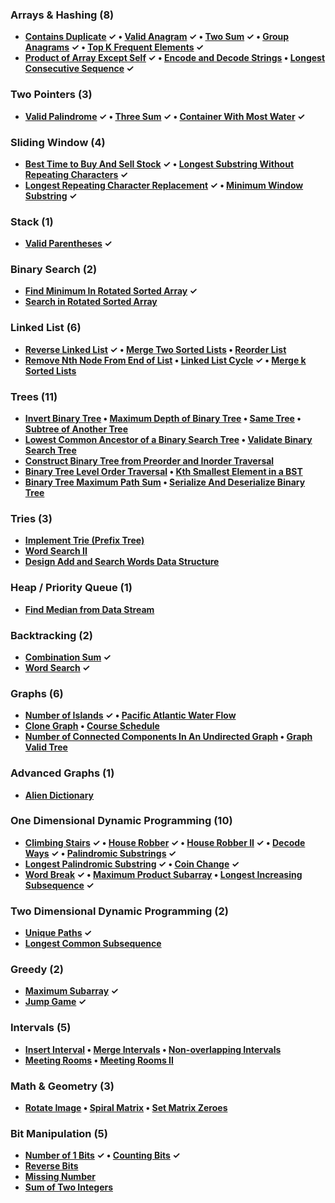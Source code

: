 ### Arrays & Hashing (8)
- **[Contains Duplicate](https://leetcode.com/problems/contains-duplicate/description/) ✓ • [Valid Anagram](https://leetcode.com/problems/valid-anagram/description/) ✓ • [Two Sum](https://leetcode.com/problems/two-sum/description/) ✓ • [Group Anagrams](https://leetcode.com/problems/group-anagrams/description/) ✓ • [Top K Frequent Elements](https://leetcode.com/problems/top-k-frequent-elements/description/) ✓**
- **[Product of Array Except Self](https://leetcode.com/problems/product-of-array-except-self/description/) ✓ • [Encode and Decode Strings](https://leetcode.com/problems/encode-and-decode-strings/description/) • [Longest Consecutive Sequence](https://leetcode.com/problems/longest-consecutive-sequence/description/) ✓**


### Two Pointers (3)
- **[Valid Palindrome](https://leetcode.com/problems/valid-palindrome/description/) ✓ • [Three Sum](https://leetcode.com/problems/3sum/description/) ✓ • [Container With Most Water](https://leetcode.com/problems/container-with-most-water/description/) ✓**


### Sliding Window (4)
- **[Best Time to Buy And Sell Stock](https://leetcode.com/problems/best-time-to-buy-and-sell-stock/description/) ✓ • [Longest Substring Without Repeating Characters](https://leetcode.com/problems/longest-substring-without-repeating-characters/description/) ✓**
- **[Longest Repeating Character Replacement](https://leetcode.com/problems/longest-repeating-character-replacement/description/) ✓ • [Minimum Window Substring](https://leetcode.com/problems/minimum-window-substring/description/) ✓**


### Stack (1)
- **[Valid Parentheses](https://leetcode.com/problems/valid-parentheses/description/) ✓**


### Binary Search (2)
- **[Find Minimum In Rotated Sorted Array](https://leetcode.com/problems/find-minimum-in-rotated-sorted-array/description/) ✓**
- **[Search in Rotated Sorted Array](https://leetcode.com/problems/search-in-rotated-sorted-array/description/)**


### Linked List (6)
- **[Reverse Linked List](https://leetcode.com/problems/reverse-linked-list/description/) ✓ • [Merge Two Sorted Lists](https://leetcode.com/problems/merge-two-sorted-lists/description/) • [Reorder List](https://leetcode.com/problems/reorder-list/description/)**
- **[Remove Nth Node From End of List](https://leetcode.com/problems/remove-nth-node-from-end-of-list/description/) • [Linked List Cycle](https://leetcode.com/problems/linked-list-cycle/description/) ✓ • [Merge k Sorted Lists](https://leetcode.com/problems/merge-k-sorted-lists/description/)**


### Trees (11)
- **[Invert Binary Tree](https://leetcode.com/problems/invert-binary-tree/description/) • [Maximum Depth of Binary Tree](https://leetcode.com/problems/maximum-depth-of-binary-tree/description/) • [Same Tree](https://leetcode.com/problems/same-tree/description/) • [Subtree of Another Tree](https://leetcode.com/problems/subtree-of-another-tree/description/)**
- **[Lowest Common Ancestor of a Binary Search Tree](https://leetcode.com/problems/lowest-common-ancestor-of-a-binary-search-tree/description/) • [Validate Binary Search Tree](https://leetcode.com/problems/validate-binary-search-tree/description/)**
- **[Construct Binary Tree from Preorder and Inorder Traversal](https://leetcode.com/problems/construct-binary-tree-from-preorder-and-inorder-traversal/description/)**
- **[Binary Tree Level Order Traversal](https://leetcode.com/problems/binary-tree-level-order-traversal/description/) • [Kth Smallest Element in a BST](https://leetcode.com/problems/kth-smallest-element-in-a-bst/description/)**
- **[Binary Tree Maximum Path Sum](https://leetcode.com/problems/binary-tree-maximum-path-sum/description/) • [Serialize And Deserialize Binary Tree](https://leetcode.com/problems/serialize-and-deserialize-binary-tree/description/)**


### Tries (3)
- **[Implement Trie (Prefix Tree)](https://leetcode.com/problems/implement-trie-prefix-tree/description/)**
- **[Word Search II](https://leetcode.com/problems/word-search-ii/description/)**
- **[Design Add and Search Words Data Structure](https://leetcode.com/problems/design-add-and-search-words-data-structure/description/)**


### Heap / Priority Queue (1)
- **[Find Median from Data Stream](https://leetcode.com/problems/find-median-from-data-stream/description/)**


### Backtracking (2)
- **[Combination Sum](https://leetcode.com/problems/combination-sum/description/) ✓**
- **[Word Search](https://leetcode.com/problems/word-search/description/) ✓**


### Graphs (6)
- **[Number of Islands](https://leetcode.com/problems/number-of-islands/description/) ✓ • [Pacific Atlantic Water Flow](https://leetcode.com/problems/pacific-atlantic-water-flow/description/)**
- **[Clone Graph](https://leetcode.com/problems/clone-graph/description/) • [Course Schedule](https://leetcode.com/problems/course-schedule/description/)**
- **[Number of Connected Components In An Undirected Graph](https://leetcode.com/problems/number-of-connected-components-in-an-undirected-graph/description/) • [Graph Valid Tree](https://leetcode.com/problems/graph-valid-tree/description/)**


### Advanced Graphs (1)
- **[Alien Dictionary](https://leetcode.com/problems/alien-dictionary/description/)**


### One Dimensional Dynamic Programming (10)
- **[Climbing Stairs](https://leetcode.com/problems/climbing-stairs/description/) ✓ • [House Robber](https://leetcode.com/problems/house-robber/description/) ✓ • [House Robber II](https://leetcode.com/problems/house-robber-ii/description/) ✓ • [Decode Ways](https://leetcode.com/problems/decode-ways/description/) ✓ • [Palindromic Substrings](https://leetcode.com/problems/palindromic-substrings/description/) ✓**
- **[Longest Palindromic Substring](https://leetcode.com/problems/longest-palindromic-substring/description/) ✓ • [Coin Change](https://leetcode.com/problems/coin-change/description/) ✓**
- **[Word Break](https://leetcode.com/problems/word-break/) ✓ • [Maximum Product Subarray](https://leetcode.com/problems/maximum-product-subarray/description/) • [Longest Increasing Subsequence](https://leetcode.com/problems/longest-increasing-subsequence/description/) ✓**


### Two Dimensional Dynamic Programming (2)
- **[Unique Paths](https://leetcode.com/problems/unique-paths/description/) ✓**
- **[Longest Common Subsequence](https://leetcode.com/problems/longest-common-subsequence/description/)**


### Greedy (2)
- **[Maximum Subarray](https://leetcode.com/problems/maximum-subarray/description/) ✓**
- **[Jump Game](https://leetcode.com/problems/jump-game/description/) ✓**


### Intervals (5)
- **[Insert Interval](https://leetcode.com/problems/insert-interval/description/) • [Merge Intervals](https://leetcode.com/problems/merge-intervals/description/) • [Non-overlapping Intervals](https://leetcode.com/problems/non-overlapping-intervals/description/)**
- **[Meeting Rooms](https://leetcode.com/problems/meeting-rooms/description/) • [Meeting Rooms II](https://leetcode.com/problems/meeting-rooms-ii/description/)**


### Math & Geometry (3)
- **[Rotate Image](https://leetcode.com/problems/rotate-image/description/) • [Spiral Matrix](https://leetcode.com/problems/spiral-matrix/description/) • [Set Matrix Zeroes](https://leetcode.com/problems/set-matrix-zeroes/description/)**


### Bit Manipulation (5)
- **[Number of 1 Bits](https://leetcode.com/problems/number-of-1-bits/description/) ✓ • [Counting Bits](https://leetcode.com/problems/counting-bits/description/) ✓**
- **[Reverse Bits](https://leetcode.com/problems/reverse-bits/description/)**
- **[Missing Number](https://leetcode.com/problems/missing-number/description/)**
- **[Sum of Two Integers](https://leetcode.com/problems/sum-of-two-integers/description/)**
